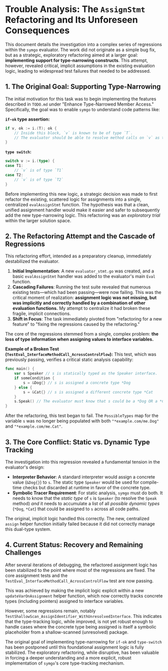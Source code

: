 # Trouble Analysis: The `AssignStmt` Refactoring and Its Unforeseen Consequences

This document details the investigation into a complex series of regressions within the `symgo` evaluator. The work did not originate as a simple bug fix, but as a strategic, exploratory refactoring aimed at a larger goal: **implementing support for type-narrowing constructs**. This attempt, however, revealed critical, implicit assumptions in the existing evaluation logic, leading to widespread test failures that needed to be addressed.

## 1. The Original Goal: Supporting Type-Narrowing

The initial motivation for this task was to begin implementing the features described in `TODO.md` under "Enhance Type-Narrowed Member Access." Specifically, the goal was to enable `symgo` to understand code patterns like:

**`if-ok` type assertion:**
```go
if v, ok := i.(T); ok {
    // Inside this block, `v` is known to be of type `T`.
    // The evaluator should be able to resolve method calls on `v` as type `T`.
}
```

**`type switch`:**
```go
switch v := i.(type) {
case T1:
    // `v` is of type `T1`
case T2:
    // `v` is of type `T2`
}
```

Before implementing this new logic, a strategic decision was made to first refactor the existing, scattered logic for assignments into a single, centralized `evalAssignStmt` function. The hypothesis was that a clean, unified assignment handler would make it easier and safer to subsequently add the new type-narrowing logic. This refactoring was an *exploratory trial* within the larger solution space.

## 2. The Refactoring Attempt and the Cascade of Regressions

This refactoring effort, intended as a preparatory cleanup, immediately destabilized the evaluator.

1.  **Initial Implementation**: A new `evaluator_stmt.go` was created, and a basic `evalAssignStmt` handler was added to the evaluator's main `Eval` function.
2.  **Cascading Failures**: Running the test suite revealed that numerous existing tests—which had been passing—were now failing. This was the critical moment of realization: **assignment logic was not missing, but was implicitly and correctly handled by a combination of other evaluation functions.** My attempt to centralize it had broken these fragile, implicit connections.
3.  **Shift in Focus**: The task immediately pivoted from "refactoring for a new feature" to "fixing the regressions caused by the refactoring."

The core of the regressions stemmed from a single, complex problem: **the loss of type information when assigning values to interface variables.**

**Example of a Broken Test (`TestEval_InterfaceMethodCall_AcrossControlFlow`):**
This test, which was previously passing, verifies a critical static analysis capability:
```go
func main() {
    var s Speaker // s is statically typed as the Speaker interface.
    if someCondition {
        s = &Dog{} // s is assigned a concrete type *Dog
    } else {
        s = &Cat{} // s is assigned a different concrete type *Cat
    }
    s.Speak() // The evaluator must know that s could be a *Dog OR a *Cat.
}
```
After the refactoring, this test began to fail. The `PossibleTypes` map for the variable `s` was no longer being populated with both `"*example.com/me.Dog"` and `"*example.com/me.Cat"`.

## 3. The Core Conflict: Static vs. Dynamic Type Tracking

The investigation into this regression revealed a fundamental tension in the evaluator's design:

-   **Interpreter Behavior**: A standard interpreter would assign a concrete value (`&Dog{}`) to `s`. The static type `Speaker` would be used for compile-time checks but discarded at runtime in favor of the concrete type.
-   **Symbolic Tracer Requirement**: For static analysis, `symgo` must do both. It needs to know that the *static type* of `s` is `Speaker` (to resolve the `Speak` method) *and* it needs to accumulate a list of all *possible dynamic types* (`*Dog`, `*Cat`) that could be assigned to `s` across all code paths.

The original, implicit logic handled this correctly. The new, centralized `assign` helper function initially failed because it did not correctly manage this dual-type system.

## 4. Current Status: Recovery and Remaining Challenges

After several iterations of debugging, the refactored assignment logic has been stabilized to the point where most of the regressions are fixed. The core assignment tests and the `TestEval_InterfaceMethodCall_AcrossControlFlow` test are now passing.

This was achieved by making the implicit logic explicit within a new `updateVarOnAssignment` helper function, which now correctly tracks concrete types (including pointers) assigned to interface variables.

However, some regressions remain, notably `TestShallowScan_AssignIdentifier_WithUnresolvedInterface`. This indicates that the type-tracking logic, while improved, is not yet robust enough to handle cases where the concrete type being assigned is itself a symbolic placeholder from a shallow-scanned (unresolved) package.

The original goal of implementing type-narrowing for `if-ok` and `type-switch` has been postponed until this foundational assignment logic is fully stabilized. The exploratory refactoring, while disruptive, has been valuable in forcing a deeper understanding and a more explicit, robust implementation of `symgo`'s core type-tracking mechanism.